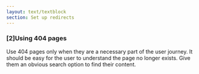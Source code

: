 ```yaml
---
layout: text/textblock
section: Set up redirects
---
```

### [2]Using 404 pages
Use 404 pages only when they are a necessary part of the user journey. It should be easy for the user to understand the page no longer exists. Give them an obvious search option to find their content.
